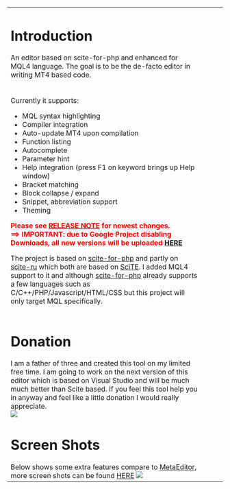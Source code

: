 <table width='100%'><tr><td width='90%'>
<h1>Introduction</h1>
An editor based on scite-for-php and enhanced for MQL4 language. The goal is to be the de-facto editor in writing MT4 based code.<br>
<br>
<br>
Currently it supports:<br>
<ul><li>MQL syntax highlighting<br>
</li><li>Compiler integration<br>
</li><li>Auto-update MT4 upon compilation<br>
</li><li>Function listing<br>
</li><li>Autocomplete<br>
</li><li>Parameter hint<br>
</li><li>Help integration (press F1 on keyword brings up Help window)<br>
</li><li>Bracket matching<br>
</li><li>Block collapse / expand<br>
</li><li>Snippet, abbreviation support<br>
</li><li>Theming</li></ul>

<b><font color='red'>Please see <a href='http://code.google.com/p/scite-mql/wiki/WhatsNew'><font color='red'>RELEASE NOTE</font></a> for newest changes.<br />
==> IMPORTANT: due to Google Project disabling Downloads, all new versions will be uploaded <a href='https://drive.google.com/folderview?id=0B5yYuvScBRONRkREWm9QdTVKMU0&usp=sharing'>HERE</a></font></b>

The project is based on <a href='http://code.google.com/p/scite-for-php/'>scite-for-php</a> and partly on <a href='http://code.google.com/p/scite-ru/'>scite-ru</a> which both are based on <a href='http://www.scintilla.org'>SciTE</a>. I added MQL4 support to it and although <a href='http://code.google.com/p/scite-for-php/'>scite-for-php</a> already supports a few languages such as C/C++/PHP/Javascript/HTML/CSS but this project will only target MQL specifically.<br>
<br>
<h1>Donation</h1>
I am a father of three and created this tool on my limited free time. I am going to work on the next version of this editor which is based on Visual Studio and will be much much better than Scite based. If you feel this tool help you in anyway and feel like a little donation I would really appreciate.<br />
<a href='https://www.paypal.com/cgi-bin/webscr?cmd=_s-xclick&hosted_button_id=9YFXUFAE8XWXN'><img src='http://altdrag.googlecode.com/svn/wiki/donate.png' /></a>

<h1>Screen Shots</h1>
Below shows some extra features compare to <a href='http://book.mql4.com/metaeditor/index'>MetaEditor</a>, more screen shots can be found <a href='screenshot.md'>HERE</a>

<img src='http://wiki.scite-mql.googlecode.com/hg/images/scite-mql-s1.png' />
</td><td align='right' valign='top'>
<wiki:gadget url="https://gcodeadsense.googlecode.com/svn/release/gCodeAdSense/gCodeAdSense.xml" up_ad_client="9559159584817379" up_ad_slot="5306649758" up_ad_width="160" up_ad_height="600" width="160" height="600" up_ad_keywords="forex mt4" /><br>
</td></tr>
</table>